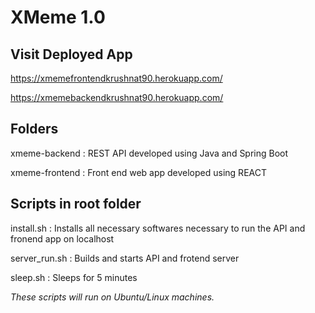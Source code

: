 # XMeme 1.0

## Visit Deployed App
https://xmemefrontendkrushnat90.herokuapp.com/

https://xmemebackendkrushnat90.herokuapp.com/


## Folders
xmeme-backend : REST API developed using Java and Spring Boot

xmeme-frontend : Front end web app developed using REACT


## Scripts in root folder
install.sh : Installs all necessary softwares necessary to run the API and fronend app on localhost

server_run.sh : Builds and starts API and frotend server

sleep.sh : Sleeps for 5 minutes

_These scripts will run on Ubuntu/Linux machines._
